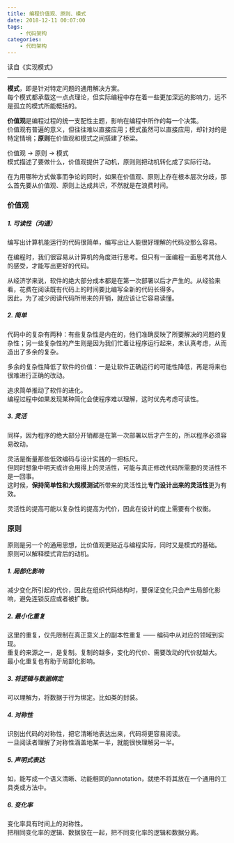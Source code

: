 ```yaml
---
title: 编程价值观、原则、模式
date: 2018-12-11 00:07:00  
tags: 
    - 代码架构
categories: 
    - 代码架构
---
```


读自《实现模式》

------------
**模式**，即是针对特定问题的通用解决方案。  
每个模式都承载这一点点理论，但实际编程中存在着一些更加深远的影响力，远不是孤立的模式所能概括的。  

**价值观**是编程过程的统一支配性主题，影响在编程中所作的每一个决策。  
价值观有普遍的意义，但往往难以直接应用；模式虽然可以直接应用，却针对的是特定情境；**原则**在价值观和模式之间搭建了桥梁。 

价值观 -> 原则 -> 模式  
模式描述了要做什么，价值观提供了动机，原则则把动机转化成了实际行动。  

在为用哪种方式做事而争论的同时，如果在价值观、原则上存在根本层次分歧，那么首先要从价值观、原则上达成共识，不然就是在浪费时间。

### 价值观
##### 1. 可读性（沟通）
编写出计算机能运行的代码很简单，编写出让人能很好理解的代码没那么容易。  

在编程时，我们很容易从计算机的角度进行思考。但只有一面编程一面思考其他人的感受，才能写出更好的代码。  

从经济学来说，软件的绝大部分成本都是在第一次部署以后才产生的。从经验来看，花费在阅读既有代码上的时间要比编写全新的代码长得多。  
因此，为了减少阅读代码所带来的开销，就应该让它容易读懂。  

##### 2. 简单
代码中的复杂有两种：有些复杂性是内在的，他们准确反映了所要解决的问题的复杂性；另一些复杂性的产生则是因为我们忙着让程序运行起来，未认真考虑，从而造出了多余的复杂。  

多余的复杂性降低了软件的价值：一是让软件正确运行的可能性降低，再是将来也很难进行正确的改动。

追求简单推动了软件的进化。  
编程过程中如果发现某种简化会使程序难以理解，这时优先考虑可读性。

##### 3. 灵活
同样，因为程序的绝大部分开销都是在第一次部署以后才产生的，所以程序必须容易改动。

灵活是衡量那些低效编码与设计实践的一把标尺。  
但同时想象中明天或许会用得上的灵活性，可能与真正修改代码所需要的灵活性不是一回事。  
这时候，**保持简单性和大规模测试**所带来的灵活性比**专门设计出来的灵活性**更为有效。

灵活性的提高可能以复杂性的提高为代价，因此在设计的度上需要有个权衡。

### 原则
原则是另一个的通用思想，比价值观更贴近与编程实际，同时又是模式的基础。  
原则可以解释模式背后的动机。

##### 1. 局部化影响
减少变化所引起的代价，因此在组织代码结构时，要保证变化只会产生局部化影响，避免连锁反应或者被扩散。

##### 2. 最小化重复
这里的重复，仅先限制在真正意义上的副本性重复 —— 编码中从对应的领域到实现。  
重复的来源之一，是复制。复制的越多，变化的代价、需要改动的代价就越大。  
最小化重复也有助于局部化影响。

##### 3. 将逻辑与数据绑定
可以理解为，将数据于行为绑定。比如类的封装。

##### 4. 对称性
识别出代码的对称性，把它清晰地表达出来，代码将更容易阅读。  
一旦阅读者理解了对称性涵盖地某一半，就能很快理解另一半。

##### 5. 声明式表达
如，能写成一个语义清晰、功能相同的annotation，就绝不将其放在一个通用的工具类或方法中。

##### 6. 变化率
变化率具有时间上的对称性。  
把相同变化率的逻辑、数据放在一起，把不同变化率的逻辑和数据分离。








